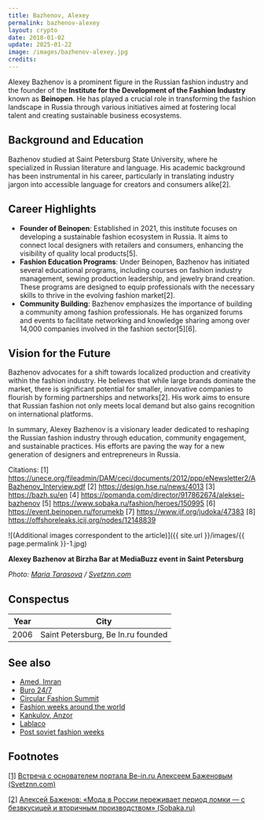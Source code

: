 ```yaml
---
title: Bazhenov, Alexey
permalink: bazhenov-alexey
layout: crypto
date: 2018-01-02
update: 2025-01-22
image: /images/bazhenov-alexey.jpg
credits:
---
```


Alexey Bazhenov is a prominent figure in the Russian fashion industry and the founder of the **Institute for the Development of the Fashion Industry** known as **Beinopen**. He has played a crucial role in transforming the fashion landscape in Russia through various initiatives aimed at fostering local talent and creating sustainable business ecosystems.

## Background and Education
Bazhenov studied at Saint Petersburg State University, where he specialized in Russian literature and language. His academic background has been instrumental in his career, particularly in translating industry jargon into accessible language for creators and consumers alike[2].

## Career Highlights
- **Founder of Beinopen**: Established in 2021, this institute focuses on developing a sustainable fashion ecosystem in Russia. It aims to connect local designers with retailers and consumers, enhancing the visibility of quality local products[5].
- **Fashion Education Programs**: Under Beinopen, Bazhenov has initiated several educational programs, including courses on fashion industry management, sewing production leadership, and jewelry brand creation. These programs are designed to equip professionals with the necessary skills to thrive in the evolving fashion market[2].
- **Community Building**: Bazhenov emphasizes the importance of building a community among fashion professionals. He has organized forums and events to facilitate networking and knowledge sharing among over 14,000 companies involved in the fashion sector[5][6].

## Vision for the Future
Bazhenov advocates for a shift towards localized production and creativity within the fashion industry. He believes that while large brands dominate the market, there is significant potential for smaller, innovative companies to flourish by forming partnerships and networks[2]. His work aims to ensure that Russian fashion not only meets local demand but also gains recognition on international platforms.

In summary, Alexey Bazhenov is a visionary leader dedicated to reshaping the Russian fashion industry through education, community engagement, and sustainable practices. His efforts are paving the way for a new generation of designers and entrepreneurs in Russia.

Citations:
[1] https://unece.org/fileadmin/DAM/ceci/documents/2012/ppp/eNewsletter2/ABazhenov_Interview.pdf
[2] https://design.hse.ru/news/4013
[3] https://bazh.su/en
[4] https://pomanda.com/director/917862674/aleksei-bazhenov
[5] https://www.sobaka.ru/fashion/heroes/150995
[6] https://event.beinopen.ru/forumekb
[7] https://www.ijf.org/judoka/47383
[8] https://offshoreleaks.icij.org/nodes/12148839

![(Additional images correspondent to the article)]({{ site.url }}/images/{{ page.permalink }}-1.jpg)

**Alexey Bazhenov at Birzha Bar at MediaBuzz event in Saint Petersburg**

*Photo: [Maria Tarasova](http://svetznn.com/vstrecha-s-osnovatelem-portala-be-in-ru-alekseem-bazhenovym-2/) / [Svetznn.com](http://svetznn.com/vstrecha-s-osnovatelem-portala-be-in-ru-alekseem-bazhenovym-2/)*

## Сonspectus

|Year|City|
|-|-|
|2006|Saint Petersburg, Be In.ru founded|

## See also


+ [Amed, Imran](amed-imran)
+ [Buro 24/7](buro-24-7)
+ [Circular Fashion Summit](circular-fashion-summit)
+ [Fashion weeks around the world](fashion-weeks-around-the-world)
+ [Kankulov, Anzor](kankulov-anzor)
+ [Lablaco](lablaco)
+ [Post soviet fashion weeks](post-soviet-fashion-weeks)

## Footnotes

[[1]](#a1) <span id="f1"></span> [Встреча с основателем портала Be-in.ru Алексеем Баженовым (Svetznn.com)](http://svetznn.com/vstrecha-s-osnovatelem-portala-be-in-ru-alekseem-bazhenovym-2/)

[[2]](#a2) <span id="f2"></span> [Алексей Баженов: «Мода в России переживает период ломки — с безвкусицей и вторичным производством» (Sobaka.ru)](http://www.sobaka.ru/fashion/heroes/78811)
